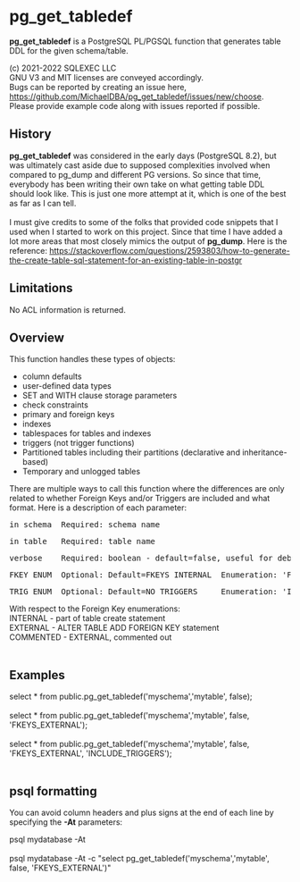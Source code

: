# pg_get_tabledef
**pg_get_tabledef** is a PostgreSQL PL/PGSQL function that generates table DDL for the given schema/table.

(c) 2021-2022 SQLEXEC LLC
<br/>
GNU V3 and MIT licenses are conveyed accordingly.
<br/>
Bugs can be reported by creating an issue here, https://github.com/MichaelDBA/pg_get_tabledef/issues/new/choose.
<br/>
Please provide example code along with issues reported if possible.
<br/>

## History
**pg_get_tabledef** was considered in the early days (PostgreSQL 8.2), but was ultimately cast aside due to supposed complexities involved when compared to pg_dump and different PG versions.  So since that time, everybody has been writing their own take on what getting table DDL should look like.  This is just one more attempt at it, which is one of the best as far as I can tell.
<br/><br/>
I must give credits to some of the folks that provided code snippets that I used when I started to work on this project.  Since that time I have added a lot more areas  that most closely mimics the output of **pg_dump**.  Here is the reference: https://stackoverflow.com/questions/2593803/how-to-generate-the-create-table-sql-statement-for-an-existing-table-in-postgr
<br/>

## Limitations
No ACL information is returned.

## Overview
This function handles these types of objects:
* column defaults
* user-defined data types
* SET and WITH clause storage parameters
* check constraints
* primary and foreign keys
* indexes
* tablespaces for tables and indexes
* triggers (not trigger functions)
* Partitioned tables including their partitions (declarative and inheritance-based)
* Temporary and unlogged tables

There are multiple ways to call this function where the differences are only related to whether Foreign Keys and/or Triggers are included and what format.  Here is a description of each parameter:

<pre>in_schema  Required: schema name</pre>
<pre>in_table   Required: table name</pre>
<pre>verbose    Required: boolean - default=false, useful for debuggin</pre>
<pre>FKEY ENUM  Optional: Default=FKEYS_INTERNAL  Enumeration: 'FKEYS_INTERNAL', 'FKEYS_EXTERNAL', 'FKEYS_COMMENTED', 'FKEYS_NONE'</pre>
<pre>TRIG ENUM  Optional: Default=NO_TRIGGERS     Enumeration: 'INCLUDE_TRIGGERS', 'NO_TRIGGERS'</pre>

With respect to the Foreign Key enumerations:
<br/>
INTERNAL - part of table create statement
<br/>
EXTERNAL - ALTER TABLE ADD FOREIGN KEY statement
<br/>
COMMENTED - EXTERNAL, commented out
<br/><br/>
## Examples
select * from public.pg_get_tabledef('myschema','mytable', false);
<br/><br/>
select * from public.pg_get_tabledef('myschema','mytable', false, 'FKEYS_EXTERNAL');
<br/><br/>
select * from public.pg_get_tabledef('myschema','mytable', false, 'FKEYS_EXTERNAL', 'INCLUDE_TRIGGERS');
<br/><br/>

## psql formatting
You can avoid column headers and plus signs at the end of each line by specifying the **-At** parameters:

psql mydatabase  -At
<br/><br/>
psql mydatabase  -At -c "select pg_get_tabledef('myschema','mytable', false, 'FKEYS_EXTERNAL')"

